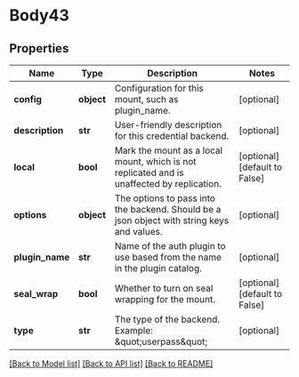# Body43

## Properties
Name | Type | Description | Notes
------------ | ------------- | ------------- | -------------
**config** | **object** | Configuration for this mount, such as plugin_name. | [optional] 
**description** | **str** | User-friendly description for this credential backend. | [optional] 
**local** | **bool** | Mark the mount as a local mount, which is not replicated and is unaffected by replication. | [optional] [default to False]
**options** | **object** | The options to pass into the backend. Should be a json object with string keys and values. | [optional] 
**plugin_name** | **str** | Name of the auth plugin to use based from the name in the plugin catalog. | [optional] 
**seal_wrap** | **bool** | Whether to turn on seal wrapping for the mount. | [optional] [default to False]
**type** | **str** | The type of the backend. Example: \&quot;userpass\&quot; | [optional] 

[[Back to Model list]](../README.md#documentation-for-models) [[Back to API list]](../README.md#documentation-for-api-endpoints) [[Back to README]](../README.md)


